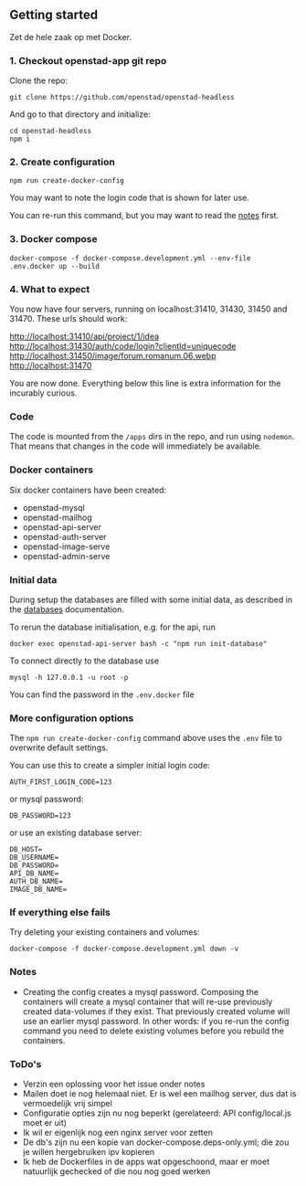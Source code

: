 ## Getting started

Zet de hele zaak op met Docker.

### 1. Checkout openstad-app git repo

Clone the repo:

```
git clone https://github.com/openstad/openstad-headless
```

And go to that directory and initialize:

```
cd openstad-headless
npm i
```

### 2. Create configuration

```
npm run create-docker-config
```

You may want to note the login code that is shown for later use.

You can re-run this command, but you may want to read the [notes](#Notes) first.

### 3. Docker compose

```
docker-compose -f docker-compose.development.yml --env-file .env.docker up --build
```

### 4. What to expect

You now have four servers, running on localhost:31410, 31430, 31450 and 31470. These urls should work:

[http://localhost:31410/api/project/1/idea](http://localhost:31410/api/project/1/idea)  
[http://localhost:31430/auth/code/login?clientId=uniquecode](http://localhost:31430/auth/code/login?clientId=uniquecode)  
[http://localhost:31450/image/forum.romanum.06.webp](http://localhost:31450/image/forum.romanum.06.webp)  
[http://localhost:31470](http://localhost:31470)

You are now done. Everything below this line is extra information for the incurably curious.

### Code

The code is mounted from the `/apps` dirs in the repo, and run using `nodemon`. That means that changes in the code will immediately be available.

### Docker containers

Six docker containers have been created:

- openstad-mysql
- openstad-mailhog
- openstad-api-server
- openstad-auth-server
- openstad-image-serve
- openstad-admin-serve

### Initial data

During setup the databases are filled with some initial data, as described in the [databases](./databases.md) documentation.

To rerun the database initialisation, e.g. for the api, run

```
docker exec openstad-api-server bash -c "npm run init-database"
```

To connect directly to the database use

```
mysql -h 127.0.0.1 -u root -p
```

You can find the password in the `.env.docker` file

### More configuration options

The `npm run create-docker-config` command above uses the `.env` file to overwrite default settings.

You can use this to create a simpler initial login code:

```
AUTH_FIRST_LOGIN_CODE=123
```

or mysql password:

```
DB_PASSWORD=123
```

or use an existing database server:

```
DB_HOST=
DB_USERNAME=
DB_PASSWORD=
API_DB_NAME=
AUTH_DB_NAME=
IMAGE_DB_NAME=
```

### If everything else fails

Try deleting your existing containers and volumes:

```
docker-compose -f docker-compose.development.yml down -v
```

### Notes

- Creating the config creates a mysql password. Composing the containers will create a mysql container that will re-use previously created data-volumes if they exist. That previously created volume will use an earlier mysql password. In other words: if you re-run the config command you need to delete existing volumes before you rebuild the containers.

### ToDo's

- Verzin een oplossing voor het issue onder notes
- Mailen doet ie nog helemaal niet. Er is wel een mailhog server, dus dat is vermoedelijk vrij simpel
- Configuratie opties zijn nu nog beperkt (gerelateerd: API config/local.js moet er uit)
- Ik wil er eigenlijk nog een nginx server voor zetten
- De db's zijn nu een kopie van docker-compose.deps-only.yml; die zou je willen hergebruiken ipv kopieren
- Ik heb de Dockerfiles in de apps wat opgeschoond, maar er moet natuurlijk gechecked of die nou nog goed werken
